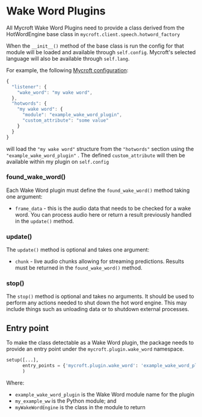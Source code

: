 # Wake Word Plugins

All Mycroft Wake Word Plugins need to provide a class derived from the HotWordEngine base class in `mycroft.client.speech.hotword_factory`

When the `__init__()` method of the base class is run the config for that module will be loaded and available through `self.config`. Mycroft's selected language will also be available through `self.lang`.

For example, the following [Mycroft configuration](../../../using-mycroft-ai/customizations/config-manager.md):

```javascript
{
  "listener": {
    "wake_word": "my wake word",
  },
  "hotwords": {
    "my wake word": {
      "module": "example_wake_word_plugin",
      "custom_attribute": "some value"
    }
  }
}
```

will load the `"my wake word"` structure from the `"hotwords"` section using the `"example_wake_word_plugin"` . The defined `custom_attribute` will then be available within my plugin on `self.config`

### found\_wake\_word\(\)

Each Wake Word plugin must define the `found_wake_word()` method taking one argument:

* `frame_data` - this is the audio data that needs to be checked for a wake word. You can process audio here or return a result previously handled in the `update()` method.

### update\(\)

The `update()` method is optional and takes one argument:

* `chunk` - live audio chunks allowing for streaming predictions. Results must be returned in the `found_wake_word()` method.

### stop\(\)

The `stop()` method is optional and takes no arguments. It should be used to perform any actions needed to shut down the hot word engine. This may include things such as unloading data or to shutdown external processes.

## Entry point

To make the class detectable as a Wake Word plugin, the package needs to provide an entry point under the `mycroft.plugin.wake_word` namespace.

```python
setup([...],
      entry_points = {'mycroft.plugin.wake_word': 'example_wake_word_plugin = my_example_ww:myWakeWordEngine'}
      )
```

Where: 

* `example_wake_word_plugin` is the Wake Word module name for the plugin
* `my_example_ww` is the Python module; and
* `myWakeWordEngine` is the class in the module to return

